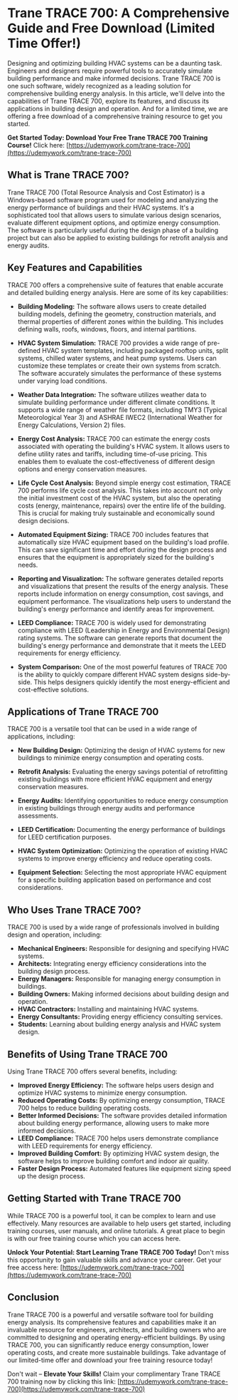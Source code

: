 # Trane TRACE 700: A Comprehensive Guide and Free Download (Limited Time Offer!)

Designing and optimizing building HVAC systems can be a daunting task. Engineers and designers require powerful tools to accurately simulate building performance and make informed decisions. Trane TRACE 700 is one such software, widely recognized as a leading solution for comprehensive building energy analysis. In this article, we'll delve into the capabilities of Trane TRACE 700, explore its features, and discuss its applications in building design and operation. And for a limited time, we are offering a free download of a comprehensive training resource to get you started.

**Get Started Today: Download Your Free Trane TRACE 700 Training Course!** Click here: [https://udemywork.com/trane-trace-700](https://udemywork.com/trane-trace-700)

## What is Trane TRACE 700?

Trane TRACE 700 (Total Resource Analysis and Cost Estimator) is a Windows-based software program used for modeling and analyzing the energy performance of buildings and their HVAC systems. It's a sophisticated tool that allows users to simulate various design scenarios, evaluate different equipment options, and optimize energy consumption. The software is particularly useful during the design phase of a building project but can also be applied to existing buildings for retrofit analysis and energy audits.

## Key Features and Capabilities

TRACE 700 offers a comprehensive suite of features that enable accurate and detailed building energy analysis. Here are some of its key capabilities:

*   **Building Modeling:** The software allows users to create detailed building models, defining the geometry, construction materials, and thermal properties of different zones within the building. This includes defining walls, roofs, windows, floors, and internal partitions.

*   **HVAC System Simulation:** TRACE 700 provides a wide range of pre-defined HVAC system templates, including packaged rooftop units, split systems, chilled water systems, and heat pump systems. Users can customize these templates or create their own systems from scratch. The software accurately simulates the performance of these systems under varying load conditions.

*   **Weather Data Integration:** The software utilizes weather data to simulate building performance under different climate conditions. It supports a wide range of weather file formats, including TMY3 (Typical Meteorological Year 3) and ASHRAE IWEC2 (International Weather for Energy Calculations, Version 2) files.

*   **Energy Cost Analysis:** TRACE 700 can estimate the energy costs associated with operating the building's HVAC system. It allows users to define utility rates and tariffs, including time-of-use pricing. This enables them to evaluate the cost-effectiveness of different design options and energy conservation measures.

*   **Life Cycle Cost Analysis:** Beyond simple energy cost estimation, TRACE 700 performs life cycle cost analysis. This takes into account not only the initial investment cost of the HVAC system, but also the operating costs (energy, maintenance, repairs) over the entire life of the building. This is crucial for making truly sustainable and economically sound design decisions.

*   **Automated Equipment Sizing:** TRACE 700 includes features that automatically size HVAC equipment based on the building's load profile. This can save significant time and effort during the design process and ensures that the equipment is appropriately sized for the building's needs.

*   **Reporting and Visualization:** The software generates detailed reports and visualizations that present the results of the energy analysis. These reports include information on energy consumption, cost savings, and equipment performance. The visualizations help users to understand the building's energy performance and identify areas for improvement.

*   **LEED Compliance:** TRACE 700 is widely used for demonstrating compliance with LEED (Leadership in Energy and Environmental Design) rating systems. The software can generate reports that document the building's energy performance and demonstrate that it meets the LEED requirements for energy efficiency.

*   **System Comparison:** One of the most powerful features of TRACE 700 is the ability to quickly compare different HVAC system designs side-by-side. This helps designers quickly identify the most energy-efficient and cost-effective solutions.

## Applications of Trane TRACE 700

TRACE 700 is a versatile tool that can be used in a wide range of applications, including:

*   **New Building Design:** Optimizing the design of HVAC systems for new buildings to minimize energy consumption and operating costs.

*   **Retrofit Analysis:** Evaluating the energy savings potential of retrofitting existing buildings with more efficient HVAC equipment and energy conservation measures.

*   **Energy Audits:** Identifying opportunities to reduce energy consumption in existing buildings through energy audits and performance assessments.

*   **LEED Certification:** Documenting the energy performance of buildings for LEED certification purposes.

*   **HVAC System Optimization:** Optimizing the operation of existing HVAC systems to improve energy efficiency and reduce operating costs.

*   **Equipment Selection:** Selecting the most appropriate HVAC equipment for a specific building application based on performance and cost considerations.

## Who Uses Trane TRACE 700?

TRACE 700 is used by a wide range of professionals involved in building design and operation, including:

*   **Mechanical Engineers:** Responsible for designing and specifying HVAC systems.
*   **Architects:** Integrating energy efficiency considerations into the building design process.
*   **Energy Managers:** Responsible for managing energy consumption in buildings.
*   **Building Owners:** Making informed decisions about building design and operation.
*   **HVAC Contractors:** Installing and maintaining HVAC systems.
*   **Energy Consultants:** Providing energy efficiency consulting services.
*   **Students:** Learning about building energy analysis and HVAC system design.

## Benefits of Using Trane TRACE 700

Using Trane TRACE 700 offers several benefits, including:

*   **Improved Energy Efficiency:** The software helps users design and optimize HVAC systems to minimize energy consumption.
*   **Reduced Operating Costs:** By optimizing energy consumption, TRACE 700 helps to reduce building operating costs.
*   **Better Informed Decisions:** The software provides detailed information about building energy performance, allowing users to make more informed decisions.
*   **LEED Compliance:** TRACE 700 helps users demonstrate compliance with LEED requirements for energy efficiency.
*   **Improved Building Comfort:** By optimizing HVAC system design, the software helps to improve building comfort and indoor air quality.
*   **Faster Design Process:** Automated features like equipment sizing speed up the design process.

## Getting Started with Trane TRACE 700

While TRACE 700 is a powerful tool, it can be complex to learn and use effectively. Many resources are available to help users get started, including training courses, user manuals, and online tutorials. A great place to begin is with our free training course which you can access here.

**Unlock Your Potential: Start Learning Trane TRACE 700 Today!** Don't miss this opportunity to gain valuable skills and advance your career. Get your free access here: [https://udemywork.com/trane-trace-700](https://udemywork.com/trane-trace-700)

## Conclusion

Trane TRACE 700 is a powerful and versatile software tool for building energy analysis. Its comprehensive features and capabilities make it an invaluable resource for engineers, architects, and building owners who are committed to designing and operating energy-efficient buildings. By using TRACE 700, you can significantly reduce energy consumption, lower operating costs, and create more sustainable buildings. Take advantage of our limited-time offer and download your free training resource today!

Don't wait – **Elevate Your Skills!** Claim your complimentary Trane TRACE 700 training now by clicking this link: [https://udemywork.com/trane-trace-700](https://udemywork.com/trane-trace-700)
